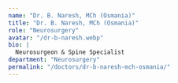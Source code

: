 ```yaml
---
name: "Dr. B. Naresh, MCh (Osmania)"
title: "Dr. B. Naresh, MCh (Osmania)"
role: "Neurosurgery"
avatar: "/dr-b-naresh.webp"
bio: |
  Neurosurgeon & Spine Specialist
department: "Neurosurgery"
permalink: "/doctors/dr-b-naresh-mch-osmania/"
---
```

